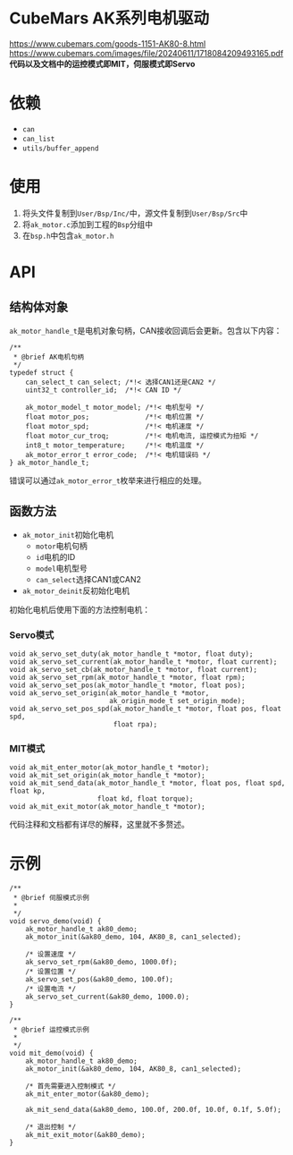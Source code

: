 # CubeMars AK系列电机驱动

https://www.cubemars.com/goods-1151-AK80-8.html
https://www.cubemars.com/images/file/20240611/1718084209493165.pdf
**代码以及文档中的运控模式即MIT，伺服模式即Servo**

# 依赖

- `can`
- `can_list`
- `utils/buffer_append`

# 使用

1. 将头文件复制到`User/Bsp/Inc/`中，源文件复制到`User/Bsp/Src`中
2. 将`ak_motor.c`添加到工程的`Bsp`分组中
3. 在`bsp.h`中包含`ak_motor.h`

# API

## 结构体对象

`ak_motor_handle_t`是电机对象句柄，CAN接收回调后会更新。包含以下内容：
```
/**
 * @brief AK电机句柄
 */
typedef struct {
    can_select_t can_select; /*!< 选择CAN1还是CAN2 */
    uint32_t controller_id;  /*!< CAN ID */

    ak_motor_model_t motor_model; /*!< 电机型号 */
    float motor_pos;              /*!< 电机位置 */
    float motor_spd;              /*!< 电机速度 */
    float motor_cur_troq;         /*!< 电机电流, 运控模式为扭矩 */
    int8_t motor_temperature;     /*!< 电机温度 */
    ak_motor_error_t error_code;  /*!< 电机错误码 */
} ak_motor_handle_t;
```
错误可以通过`ak_motor_error_t`枚举来进行相应的处理。

## 函数方法
- `ak_motor_init`初始化电机
  - `motor`电机句柄
  - `id`电机的ID
  - `model`电机型号
  - `can_select`选择CAN1或CAN2
- `ak_motor_deinit`反初始化电机

初始化电机后使用下面的方法控制电机：

### Servo模式
```
void ak_servo_set_duty(ak_motor_handle_t *motor, float duty);
void ak_servo_set_current(ak_motor_handle_t *motor, float current);
void ak_servo_set_cb(ak_motor_handle_t *motor, float current);
void ak_servo_set_rpm(ak_motor_handle_t *motor, float rpm);
void ak_servo_set_pos(ak_motor_handle_t *motor, float pos);
void ak_servo_set_origin(ak_motor_handle_t *motor,
                         ak_origin_mode_t set_origin_mode);
void ak_servo_set_pos_spd(ak_motor_handle_t *motor, float pos, float spd,
                          float rpa);

```

### MIT模式
```
void ak_mit_enter_motor(ak_motor_handle_t *motor);
void ak_mit_set_origin(ak_motor_handle_t *motor);
void ak_mit_send_data(ak_motor_handle_t *motor, float pos, float spd, float kp,
                      float kd, float torque);
void ak_mit_exit_motor(ak_motor_handle_t *motor);
```

代码注释和文档都有详尽的解释，这里就不多赘述。

# 示例

```
/**
 * @brief 伺服模式示例
 *
 */
void servo_demo(void) {
    ak_motor_handle_t ak80_demo;
    ak_motor_init(&ak80_demo, 104, AK80_8, can1_selected);

    /* 设置速度 */
    ak_servo_set_rpm(&ak80_demo, 1000.0f);
    /* 设置位置 */
    ak_servo_set_pos(&ak80_demo, 100.0f);
    /* 设置电流 */
    ak_servo_set_current(&ak80_demo, 1000.0);
}

/**
 * @brief 运控模式示例
 *
 */
void mit_demo(void) {
    ak_motor_handle_t ak80_demo;
    ak_motor_init(&ak80_demo, 104, AK80_8, can1_selected);

    /* 首先需要进入控制模式 */
    ak_mit_enter_motor(&ak80_demo);

    ak_mit_send_data(&ak80_demo, 100.0f, 200.0f, 10.0f, 0.1f, 5.0f);

    /* 退出控制 */
    ak_mit_exit_motor(&ak80_demo);
}
```